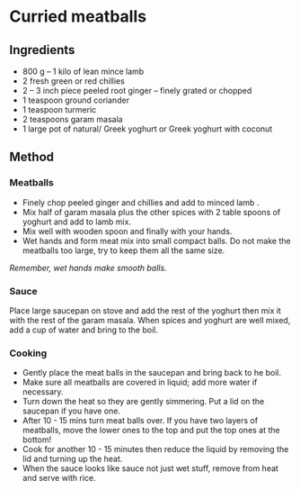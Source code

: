 # Curried meatballs 

## Ingredients

* 800 g – 1 kilo of lean mince lamb
* 2 fresh green or red chillies
* 2 – 3 inch piece peeled root ginger – finely grated or chopped
* 1 teaspoon ground coriander
* 1 teaspoon turmeric
* 2 teaspoons garam masala
* 1 large pot of natural/ Greek yoghurt or Greek yoghurt with coconut 

## Method

### Meatballs

* Finely chop peeled ginger and chillies and add to minced lamb .
* Mix half of garam masala plus the other spices with 2 table spoons of yoghurt and add to lamb mix.
* Mix well with wooden spoon and finally with your hands.
* Wet hands and form meat mix into small compact balls. Do not make the meatballs too large, try to keep them all the same size. 

*Remember, wet hands make smooth balls.*

### Sauce

Place large saucepan on stove and add the rest of the yoghurt then mix it with the rest of the garam masala. When spices and yoghurt are well mixed, add a cup of water and bring to the boil.

### Cooking

* Gently place the meat balls in the saucepan and bring back to he boil.
* Make sure all meatballs are covered in liquid; add more water if necessary.
* Turn down the heat so they are gently simmering.  Put a lid on the saucepan if you have one.
* After 10 - 15 mins turn meat balls over.  If you have two layers of meatballs, move the lower ones to the top and put the top ones at the bottom!
* Cook for another 10 - 15 minutes then reduce the liquid by removing the lid and turning up the heat.
* When the sauce looks like sauce not just wet stuff, remove from heat and serve with rice.
